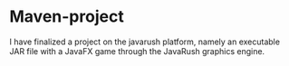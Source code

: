 # Maven-project
I have finalized a project on the javarush platform, namely an executable JAR file with a JavaFX game through the JavaRush graphics engine.
